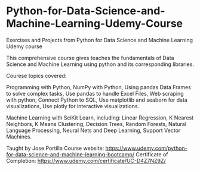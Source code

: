 # Python-for-Data-Science-and-Machine-Learning-Udemy-Course
Exercises and Projects from Python for Data Science and Machine Learning Udemy course

This comprehensive course gives teaches the fundamentals of Data Science and Machine Learning using python and its corresponding libraries.

Courese topics covered: 

 Programming with Python,
 NumPy with Python,
 Using pandas Data Frames to solve complex tasks,
 Use pandas to handle Excel Files,
 Web scraping with python,
 Connect Python to SQL,
 Use matplotlib and seaborn for data visualizations,
 Use plotly for interactive visualizations.
 
 Machine Learning with SciKit Learn, including:
 Linear Regression,
 K Nearest Neighbors,
 K Means Clustering,
 Decision Trees,
 Random Forests,
 Natural Language Processing,
 Neural Nets and Deep Learning,
 Support Vector Machines.
  
  Taught by Jose Portilla
  Course website: https://www.udemy.com/python-for-data-science-and-machine-learning-bootcamp/
  Certificate of Completion: https://www.udemy.com/certificate/UC-D4Z7NZ9Z/
